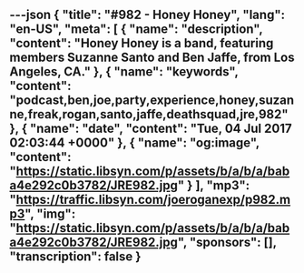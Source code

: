 ---json
{
  "title": "#982 - Honey Honey",
  "lang": "en-US",
  "meta": [
    {
      "name": "description",
      "content": "Honey Honey is a band, featuring members Suzanne Santo and Ben Jaffe, from Los Angeles, CA."
    },
    {
      "name": "keywords",
      "content": "podcast,ben,joe,party,experience,honey,suzanne,freak,rogan,santo,jaffe,deathsquad,jre,982"
    },
    {
      "name": "date",
      "content": "Tue, 04 Jul 2017 02:03:44 +0000"
    },
    {
      "name": "og:image",
      "content": "https://static.libsyn.com/p/assets/b/a/b/a/baba4e292c0b3782/JRE982.jpg"
    }
  ],
  "mp3": "https://traffic.libsyn.com/joeroganexp/p982.mp3",
  "img": "https://static.libsyn.com/p/assets/b/a/b/a/baba4e292c0b3782/JRE982.jpg",
  "sponsors": [],
  "transcription": false
}
---
<episode-header />

<timemark seconds="0" />

<transcribe-call-to-action />

<episode-footer />